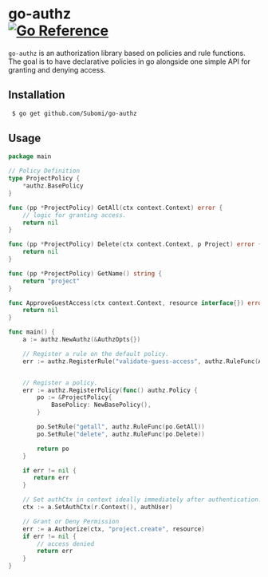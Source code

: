 # go-authz <br /> [![Go Reference](https://pkg.go.dev/badge/github.com/Subomi/go-authz.svg)](https://pkg.go.dev/github.com/Subomi/go-authz)
`go-authz` is an authorization library based on policies and rule functions. The goal is to have declarative policies in go alongside one simple API for granting and denying access.

## Installation
```bash
 $ go get github.com/Subomi/go-authz
```

## Usage
```go
package main

// Policy Definition
type ProjectPolicy {
    *authz.BasePolicy
}

func (pp *ProjectPolicy) GetAll(ctx context.Context) error {
    // logic for granting access.
    return nil
}

func (pp *ProjectPolicy) Delete(ctx context.Context, p Project) error {
    return nil
}

func (pp *ProjectPolicy) GetName() string {
    return "project"
}

func ApproveGuestAccess(ctx context.Context, resource interface{}) error {
    return nil
}

func main() {
    a := authz.NewAuthz(&AuthzOpts{})

    // Register a rule on the default policy.
    err := authz.RegisterRule("validate-guess-access", authz.RuleFunc(ApproveGuestAccess))


    // Register a policy.
    err := authz.RegisterPolicy(func() authz.Policy {
        po := &ProjectPolicy{
            BasePolicy: NewBasePolicy(),
        }

        po.SetRule("getall", authz.RuleFunc(po.GetAll))
        po.SetRule("delete", authz.RuleFunc(po.Delete))

        return po
    }

    if err != nil {
       return err 
    }

    // Set authCtx in context ideally immediately after authentication.
    ctx := a.SetAuthCtx(r.Context(), authUser)

    // Grant or Deny Permission
    err := a.Authorize(ctx, "project.create", resource)
    if err != nil {
	    // access denied
	    return err
    }
}
```
